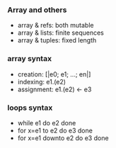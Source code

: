 ### Array and others
* array & refs: both mutable
* array & lists: finite sequences
* array & tuples: fixed length

### array syntax
* creation: [|e0; e1; ...; en|]
* indexing: e1.(e2)
* assignment: e1.(e2) <- e3

### loops syntax
* while e1 do e2 done
* for x=e1 to e2 do e3 done
* for x=e1 downto e2 do e3 done

